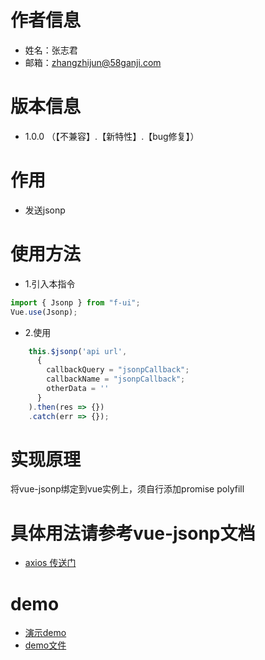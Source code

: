 # 作者信息
* 姓名：张志君
* 邮箱：zhangzhijun@58ganji.com

# 版本信息
* 1.0.0 （【不兼容】.【新特性】.【bug修复】）

# 作用
* 发送jsonp

# 使用方法
* 1.引入本指令

```javascript
import { Jsonp } from "f-ui";
Vue.use(Jsonp);
```
* 2.使用
```javascript
    this.$jsonp('api url',
      {
        callbackQuery = "jsonpCallback";
        callbackName = "jsonpCallback";
        otherData = ''
      }
    ).then(res => {})
    .catch(err => {});
```


# 实现原理
将vue-jsonp绑定到vue实例上，须自行添加promise polyfill

# 具体用法请参考vue-jsonp文档
- [axios 传送门](https://www.npmjs.com/package/vue-jsonp)

# demo
- [演示demo](http://fangfe.58v5.cn/f-ui/demo/index.html#/jsonp)
- [demo文件](http://gitlab.58corp.com/fangfe/f-ui/blob/master/src/jsonp/demo/Demo.vue)
